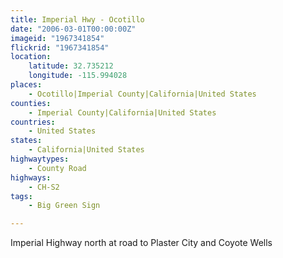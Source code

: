 ```yaml
---
title: Imperial Hwy - Ocotillo
date: "2006-03-01T00:00:00Z"
imageid: "1967341854"
flickrid: "1967341854"
location:
    latitude: 32.735212
    longitude: -115.994028
places:
    - Ocotillo|Imperial County|California|United States
counties:
    - Imperial County|California|United States
countries:
    - United States
states:
    - California|United States
highwaytypes:
    - County Road
highways:
    - CH-S2
tags:
    - Big Green Sign

---
```

Imperial Highway north at road to Plaster City and Coyote Wells